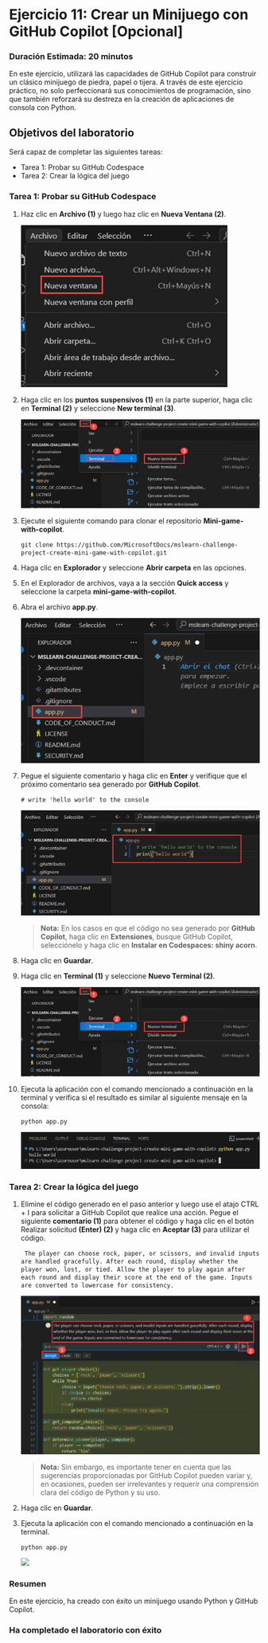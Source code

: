 # Ejercicio 11: Crear un Minijuego con GitHub Copilot [Opcional]

### Duración Estimada: 20 minutos

En este ejercicio, utilizará las capacidades de GitHub Copilot para construir un clásico minijuego de piedra, papel o tijera. A través de este ejercicio práctico, no solo perfeccionará sus conocimientos de programación, sino que también reforzará su destreza en la creación de aplicaciones de consola con Python.

## Objetivos del laboratorio

Será capaz de completar las siguientes tareas:

- Tarea 1: Probar su GitHub Codespace
- Tarea 2: Crear la lógica del juego

### Tarea 1: Probar su GitHub Codespace

1. Haz clic en **Archivo (1)** y luego haz clic en **Nueva Ventana (2)**.

   ![](../media/new-window-0807.png)

1. Haga clic en los **puntos suspensivos (1)** en la parte superior, haga clic en **Terminal (2)** y seleccione **New terminal (3)**.

   ![](../media/new-terminal-0807.png)  

1. Ejecute el siguiente comando para clonar el repositorio **Mini-game-with-copilot**.

   ```
   git clone https://github.com/MicrosoftDocs/mslearn-challenge-project-create-mini-game-with-copilot.git
   ```

1. Haga clic en **Explorador** y seleccione **Abrir carpeta** en las opciones.

1. En el Explorador de archivos, vaya a la sección **Quick access** y seleccione la carpeta **mini-game-with-copilot**.

1. Abra el archivo **app.py**.

   ![](../media/app1-0807.png)

1. Pegue el siguiente comentario y haga clic en **Enter** y verifique que el próximo comentario sea generado por **GitHub Copilot**.

   ```
   # write 'hello world' to the console
   ```

   ![](../media/app2-0807.png)
   
      >**Nota:** En los casos en que el código no sea generado por **GitHub Copilot**, haga clic en **Extensiones**, busque GitHub Copilot, selecciónelo y haga clic en **Instalar en Codespaces: shiny acorn**.

1. Haga clic en **Guardar**.
   
1. Haga clic en **Terminal (1)** y seleccione **Nuevo Terminal (2)**.

   ![](../media/new-terminal-0807.png)

1. Ejecuta la aplicación con el comando mencionado a continuación en la terminal y verifica si el resultado es similar al siguiente mensaje en la consola:

      ```
      python app.py
      ```

   ![](../media/Ex11T1S10-0807.png)


### Tarea 2: Crear la lógica del juego

1. Elimine el código generado en el paso anterior y luego use el atajo CTRL + I para solicitar a GitHub Copilot que realice una acción. Pegue el siguiente **comentario (1)** para obtener el código y haga clic en el botón Realizar solicitud **(Enter) (2)** y haga clic en **Aceptar (3)** para utilizar el código.
   
   ```
    The player can choose rock, paper, or scissors, and invalid inputs are handled gracefully. After each round, display whether the player won, lost, or tied. Allow the player to play again after each round and display their score at the end of the game. Inputs are converted to lowercase for consistency.
   ```

   ![](../media/Ex11T2S1-0807.png)

      >**Nota:** Sin embargo, es importante tener en cuenta que las sugerencias proporcionadas por GitHub Copilot pueden variar y, en ocasiones, pueden ser irrelevantes y requerir una comprensión clara del código de Python y su uso.

1. Haga clic en **Guardar**.

1. Ejecuta la aplicación con el comando mencionado a continuación en la terminal.

      ```
      python app.py
      ```

   ![](../media/vs17.png)

### Resumen

En este ejercicio, ha creado con éxito un minijuego usando Python y GitHub Copilot.

### Ha completado el laboratorio con éxito
